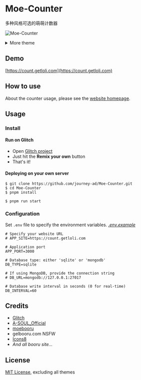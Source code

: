 # Moe-Counter

多种风格可选的萌萌计数器

![Moe-Counter](https://count.getloli.com/@Moe-counter.github)

<details>
<summary>More theme</summary>

### *[Contribute themes is welcome!](https://github.com/journey-ad/Moe-Counter/issues/new?assignees=&labels=theme&projects=&template=contribute-theme.yml&title=%5BTheme%5D%3A+)*

##### 3d-num

![3d-num](https://count.getloli.com/@demo?theme=3d-num)

##### ai-1

![ai-1](https://count.getloli.com/@demo?theme=ai-1)

##### asoul

![asoul](https://count.getloli.com/@demo?theme=asoul)

##### booru-ffsr

![booru-ffsr](https://count.getloli.com/@demo?theme=booru-ffsr)

##### booru-helltaker

![booru-helltaker](https://count.getloli.com/@demo?theme=booru-helltaker)

##### booru-huggboo

![booru-huggboo](https://count.getloli.com/@demo?theme=booru-huggboo)

##### booru-jaypee

![booru-jaypee](https://count.getloli.com/@demo?theme=booru-jaypee)

##### booru-koe

![booru-koe](https://count.getloli.com/@demo?theme=booru-koe)

##### booru-lewd

![booru-lewd](https://count.getloli.com/@demo?theme=booru-lewd)

##### booru-lisu

![booru-lisu](https://count.getloli.com/@demo?theme=booru-lisu)

##### booru-mjg

![booru-mjg](https://count.getloli.com/@demo?theme=booru-mjg)

##### booru-mof

![booru-mof](https://count.getloli.com/@demo?theme=booru-mof)

##### booru-nandroid

![booru-nandroid](https://count.getloli.com/@demo?theme=booru-nandroid)

##### booru-qualityhentais

![booru-qualityhentais](https://count.getloli.com/@demo?theme=booru-qualityhentais)

##### booru-r6gdrawfriends

![booru-r6gdrawfriends](https://count.getloli.com/@demo?theme=booru-r6gdrawfriends)

##### booru-rfck

![booru-rfck](https://count.getloli.com/@demo?theme=booru-rfck)

##### booru-smtg

![booru-smtg](https://count.getloli.com/@demo?theme=booru-smtg)

##### booru-snyde

![booru-snyde](https://count.getloli.com/@demo?theme=booru-snyde)

##### booru-the-collection

![booru-the-collection](https://count.getloli.com/@demo?theme=booru-the-collection)

##### booru-touhoulat

![booru-touhoulat](https://count.getloli.com/@demo?theme=booru-touhoulat)

##### booru-townofgravityfalls

![booru-townofgravityfalls](https://count.getloli.com/@demo?theme=booru-townofgravityfalls)

##### booru-twifanartsfw

![booru-twifanartsfw](https://count.getloli.com/@demo?theme=booru-twifanartsfw)

##### booru-ve

![booru-ve](https://count.getloli.com/@demo?theme=booru-ve)

##### booru-vivi

![booru-vivi](https://count.getloli.com/@demo?theme=booru-vivi)

##### booru-vp

![booru-vp](https://count.getloli.com/@demo?theme=booru-vp)

##### booru-yuyuyui

![booru-yuyuyui](https://count.getloli.com/@demo?theme=booru-yuyuyui)

##### e621

![e621](https://count.getloli.com/@demo?theme=e621)

##### food

![food](https://count.getloli.com/@demo?theme=food)

##### gelbooru

![gelbooru](https://count.getloli.com/@demo?theme=gelbooru)

##### green

![green](https://count.getloli.com/@demo?theme=green)

##### kasuterura-1

![kasuterura-1](https://count.getloli.com/@demo?theme=kasuterura-1)

##### kasuterura-2

![kasuterura-2](https://count.getloli.com/@demo?theme=kasuterura-2)

##### kasuterura-3

![kasuterura-3](https://count.getloli.com/@demo?theme=kasuterura-3)

##### kasuterura-4

![kasuterura-4](https://count.getloli.com/@demo?theme=kasuterura-4)

##### kyun

![kyun](https://count.getloli.com/@demo?theme=kyun)

##### love-and-deepspace

![love-and-deepspace](https://count.getloli.com/@demo?theme=love-and-deepspace)

##### minecraft

![minecraft](https://count.getloli.com/@demo?theme=minecraft)

##### moebooru

![moebooru](https://count.getloli.com/@demo?theme=moebooru)

##### morden-num

![morden-num](https://count.getloli.com/@demo?theme=morden-num)

##### nixietube-1

![nixietube-1](https://count.getloli.com/@demo?theme=nixietube-1)

##### nixietube-2

![nixietube-2](https://count.getloli.com/@demo?theme=nixietube-2)

##### normal-1

![normal-1](https://count.getloli.com/@demo?theme=normal-1)

##### normal-2

![normal-2](https://count.getloli.com/@demo?theme=normal-2)

##### original-new

![original-new](https://count.getloli.com/@demo?theme=original-new)

##### original-old

![original-old](https://count.getloli.com/@demo?theme=original-old)

##### rule34

![rule34](https://count.getloli.com/@demo?theme=rule34)

##### shimmie2

![shimmie2](https://count.getloli.com/@demo?theme=shimmie2)

</details>

## Demo
[https://count.getloli.com](https://count.getloli.com)

## How to use

About the counter usage, please see the [website homepage](https://count.getloli.com).

## Usage

### Install

#### Run on Glitch

- Open [Glitch project](https://glitch.com/~moe-counter-api)
- Just hit the **Remix your own** button
- That's it!

#### Deploying on your own server

```shell
$ git clone https://github.com/journey-ad/Moe-Counter.git
$ cd Moe-Counter
$ pnpm install

$ pnpm run start
```

### Configuration

Set `.env` file to specify the environment variables. *[.env.example](./.env.example)*

```dosini
# Specify your website URL
# APP_SITE=https://count.getloli.com

# Application port
APP_PORT=3000

# Database type: either 'sqlite' or 'mongodb'
DB_TYPE=sqlite

# If using MongoDB, provide the connection string
# DB_URL=mongodb://127.0.0.1:27017

# Database write interval in seconds (0 for real-time)
DB_INTERVAL=60
```

## Credits

* [Glitch](https://glitch.com/)
* [A-SOUL_Official](https://space.bilibili.com/703007996)
* [moebooru](https://github.com/moebooru/moebooru)
* gelbooru.com NSFW
* [Icons8](https://icons8.com/icon/80355/star)
* *And all booru site...*

## License

[MIT License](./LICENSE), excluding all themes
